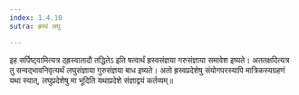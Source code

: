 ```yaml
---
index: 1.4.10
sutra: ह्रस्वं लघु

---
```

 इह सर्पिष्ट्वामित्यत्र ठ्ह्रस्वातादौ तद्धितेऽ इति षत्वार्थं ह्रस्वसंज्ञया गरुसंज्ञाया समावेश इष्यते। अततक्षदित्यत्र तु सन्वद्भावनिवृत्यर्थं लघुसंज्ञाया गुरुसंज्ञया बाध इष्यते। अतो ह्रस्वप्रदेशेषु संयोगपरस्यापि मात्रिकस्यग्रहणं यथा स्यात्, लघुप्रदेशेषु मा भूदिति यथाप्रदेशे संज्ञाद्वयं कर्तव्यम्॥